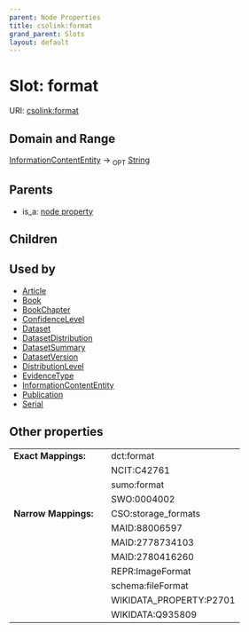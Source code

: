 ```yaml
---
parent: Node Properties
title: csolink:format
grand_parent: Slots
layout: default
---
```


# Slot: format




URI: [csolink:format](https://w3id.org/csolink/vocab/format)

## Domain and Range

[InformationContentEntity](InformationContentEntity.md) ->  <sub>OPT</sub> [String](types/String.md)

## Parents

 *  is_a: [node property](node_property.md)

## Children


## Used by

 * [Article](Article.md)
 * [Book](Book.md)
 * [BookChapter](BookChapter.md)
 * [ConfidenceLevel](ConfidenceLevel.md)
 * [Dataset](Dataset.md)
 * [DatasetDistribution](DatasetDistribution.md)
 * [DatasetSummary](DatasetSummary.md)
 * [DatasetVersion](DatasetVersion.md)
 * [DistributionLevel](DistributionLevel.md)
 * [EvidenceType](EvidenceType.md)
 * [InformationContentEntity](InformationContentEntity.md)
 * [Publication](Publication.md)
 * [Serial](Serial.md)

## Other properties

|  |  |  |
| --- | --- | --- |
| **Exact Mappings:** | | dct:format |
|  | | NCIT:C42761 |
|  | | sumo:format |
|  | | SWO:0004002 |
| **Narrow Mappings:** | | CSO:storage_formats |
|  | | MAID:88006597 |
|  | | MAID:2778734103 |
|  | | MAID:2780416260 |
|  | | REPR:ImageFormat |
|  | | schema:fileFormat |
|  | | WIKIDATA_PROPERTY:P2701 |
|  | | WIKIDATA:Q935809 |

